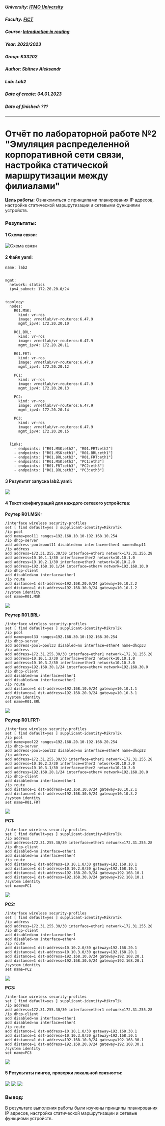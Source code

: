 ##### University: [ITMO University](https://itmo.ru/ru/)
##### Faculty: [FICT](https://fict.itmo.ru)
##### Course: [Introduction in routing](https://github.com/itmo-ict-faculty/introduction-in-routing)
##### Year: 2022/2023
##### Group: K33202
##### Author: Sbitnev Aleksandr
##### Lab: Lab2
##### Date of create: 04.01.2023
##### Date of finished: ???

***

# Отчёт по лабораторной работе №2 "Эмуляция распределенной корпоративной сети связи, настройка статической маршрутизации между филиалами"


**Цель работы:** Ознакомиться с принципами планирования IP адресов, настройке статической маршрутизации и сетевыми функциями устройств.

### **Результаты:**

#### **1** Схема связи:

![](https://github.com/Sbitnev/2022_2023-introduction_in_routing-k33202-sbitnev_a_s/blob/main/lab2/pics/sh.jpg "Схема связи")

#### **2** Файл yaml:

```
name: lab2


mgmt:
  network: statics
  ipv4_subnet: 172.20.20.0/24


topology:
  nodes:
    R01.MSK:
      kind: vr-ros
      image: vrnetlab/vr-routeros:6.47.9
      mgmt_ipv4: 172.20.20.10

    R01.BRL:
      kind: vr-ros
      image: vrnetlab/vr-routeros:6.47.9
      mgmt_ipv4: 172.20.20.11

    R01.FRT:
      kind: vr-ros
      image: vrnetlab/vr-routeros:6.47.9
      mgmt_ipv4: 172.20.20.12

    PC1:
      kind: vr-ros
      image: vrnetlab/vr-routeros:6.47.9
      mgmt_ipv4: 172.20.20.13

    PC2:
      kind: vr-ros
      image: vrnetlab/vr-routeros:6.47.9
      mgmt_ipv4: 172.20.20.14

    PC3:
      kind: vr-ros
      image: vrnetlab/vr-routeros:6.47.9
      mgmt_ipv4: 172.20.20.15


  links:
    - endpoints: ["R01.MSK:eth2", "R01.FRT:eth2"]
    - endpoints: ["R01.MSK:eth1", "R01.BRL:eth1"]
    - endpoints: ["R01.BRL:eth2", "R01.FRT:eth1"]
    - endpoints: ["R01.MSK:eth3", "PC1:eth3"]
    - endpoints: ["R01.FRT:eth3", "PC2:eth3"]
    - endpoints: ["R01.BRL:eth3", "PC3:eth3"]
```

#### **3** Результат запуска lab2.yaml:

![](https://github.com/Sbitnev/2022_2023-introduction_in_routing-k33202-sbitnev_a_s/blob/main/lab2/pics/clab.jpg)

#### **4** Текст конфигураций для каждого сетевого устройства:

**Роутер R01.MSK:**
```
/interface wireless security-profiles
set [ find default=yes ] supplicant-identity=MikroTik
/ip pool
add name=pool11 ranges=192.168.10.10-192.168.10.254
/ip dhcp-server
add address-pool=pool11 disabled=no interface=ether4 name=dhcp11
/ip address
add address=172.31.255.30/30 interface=ether1 network=172.31.255.28
add address=10.10.1.1/30 interface=ether2 network=10.10.1.0
add address=10.10.2.1/30 interface=ether3 network=10.10.2.0
add address=192.168.10.1/24 interface=ether4 network=192.168.10.0
/ip dhcp-client
add disabled=no interface=ether1
/ip route
add distance=1 dst-address=192.168.20.0/24 gateway=10.10.2.2
add distance=1 dst-address=192.168.30.0/24 gateway=10.10.1.2
/system identity
set name=R01.MSK
```
![](https://github.com/Sbitnev/2022_2023-introduction_in_routing-k33202-sbitnev_a_s/blob/main/lab2/pics/msk.jpg)

**Роутер R01.BRL:**
```
/interface wireless security-profiles
set [ find default=yes ] supplicant-identity=MikroTik
/ip pool
add name=pool33 ranges=192.168.30.10-192.168.30.254
/ip dhcp-server
add address-pool=pool33 disabled=no interface=ether4 name=dhcp33
/ip address
add address=172.31.255.30/30 interface=ether1 network=172.31.255.28
add address=10.10.1.2/30 interface=ether2 network=10.10.1.0
add address=10.10.3.2/30 interface=ether3 network=10.10.3.0
add address=192.168.30.1/24 interface=ether4 network=192.168.30.0
/ip dhcp-client
add disabled=no interface=ether1
add disabled=no interface=ether2
/ip route
add distance=1 dst-address=192.168.10.0/24 gateway=10.10.1.1
add distance=1 dst-address=192.168.20.0/24 gateway=10.10.3.1
/system identity
set name=R01.BRL
```
![](https://github.com/Sbitnev/2022_2023-introduction_in_routing-k33202-sbitnev_a_s/blob/main/lab2/pics/brl.jpg)

**Роутер R01.FRT:**
```
/interface wireless security-profiles
set [ find default=yes ] supplicant-identity=MikroTik
/ip pool
add name=pool22 ranges=192.168.20.10-192.168.20.254
/ip dhcp-server
add address-pool=pool22 disabled=no interface=ether4 name=dhcp22
/ip address
add address=172.31.255.30/30 interface=ether1 network=172.31.255.28
add address=10.10.2.2/30 interface=ether3 network=10.10.2.0
add address=10.10.3.1/30 interface=ether2 network=10.10.3.0
add address=192.168.20.1/24 interface=ether4 network=192.168.20.0
/ip dhcp-client
add disabled=no interface=ether1
/ip route
add distance=1 dst-address=192.168.10.0/24 gateway=10.10.2.1
add distance=1 dst-address=192.168.30.0/24 gateway=10.10.3.2
/system identity
set name=R01.FRT
```
![](https://github.com/Sbitnev/2022_2023-introduction_in_routing-k33202-sbitnev_a_s/blob/main/lab2/pics/frt.jpg)

**PC1:**
```
/interface wireless security-profiles
set [ find default=yes ] supplicant-identity=MikroTik
/ip address
add address=172.31.255.30/30 interface=ether1 network=172.31.255.28
/ip dhcp-client
add disabled=no interface=ether1
add disabled=no interface=ether4
/ip route
add distance=1 dst-address=10.10.1.0/30 gateway=192.168.10.1
add distance=1 dst-address=10.10.2.0/30 gateway=192.168.10.1
add distance=1 dst-address=192.168.20.0/24 gateway=192.168.10.1
add distance=1 dst-address=192.168.30.0/24 gateway=192.168.10.1
/system identity
set name=PC1
```
![](https://github.com/Sbitnev/2022_2023-introduction_in_routing-k33202-sbitnev_a_s/blob/main/lab2/pics/pc1.jpg)

**PC2:**
```
/interface wireless security-profiles
set [ find default=yes ] supplicant-identity=MikroTik
/ip address
add address=172.31.255.30/30 interface=ether1 network=172.31.255.28
/ip dhcp-client
add disabled=no interface=ether1
add disabled=no interface=ether4
/ip route
add distance=1 dst-address=10.10.2.0/30 gateway=192.168.20.1
add distance=1 dst-address=10.10.3.0/30 gateway=192.168.20.1
add distance=1 dst-address=192.168.10.0/24 gateway=192.168.20.1
add distance=1 dst-address=192.168.30.0/24 gateway=192.168.20.1
/system identity
set name=PC2
```
![](https://github.com/Sbitnev/2022_2023-introduction_in_routing-k33202-sbitnev_a_s/blob/main/lab2/pics/pc2.jpg)

**PC3:**
```
/interface wireless security-profiles
set [ find default=yes ] supplicant-identity=MikroTik
/ip address
add address=172.31.255.30/30 interface=ether1 network=172.31.255.28
/ip dhcp-client
add disabled=no interface=ether1
add disabled=no interface=ether4
/ip route
add distance=1 dst-address=10.10.1.0/30 gateway=192.168.30.1
add distance=1 dst-address=10.10.3.0/30 gateway=192.168.30.1
add distance=1 dst-address=192.168.10.0/24 gateway=192.168.30.1
add distance=1 dst-address=192.168.20.0/24 gateway=192.168.30.1
/system identity
set name=PC3
```
![](https://github.com/Sbitnev/2022_2023-introduction_in_routing-k33202-sbitnev_a_s/blob/main/lab2/pics/pc3.jpg)

#### **5** Результаты пингов, проверки локальной связности:

![](https://github.com/Sbitnev/2022_2023-introduction_in_routing-k33202-sbitnev_a_s/blob/main/lab2/pics/p1.jpg)
![](https://github.com/Sbitnev/2022_2023-introduction_in_routing-k33202-sbitnev_a_s/blob/main/lab2/pics/p2.jpg)
![](https://github.com/Sbitnev/2022_2023-introduction_in_routing-k33202-sbitnev_a_s/blob/main/lab2/pics/p3.jpg)

### **Вывод:**
В результате выполения работы были изучены принципы планирования IP адресов, настройка статической маршрутизации и сетевые функциями устройств.
